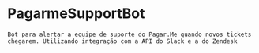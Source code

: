 # PagarmeSupportBot

``` Bot para alertar a equipe de suporte do Pagar.Me quando novos tickets chegarem. Utilizando integração com a API do Slack e a do Zendesk ```
